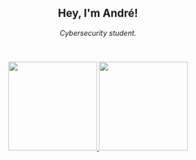 <div align="center">
    <h2>Hey, I'm André!</h2>
    <p><em>Cybersecurity student.</em></p>
</div>

<br>
<br>

<div align="center">
    <a href="https://github.com/andrencor">
        <img height="175em" src="https://github-readme-stats.vercel.app/api?username=andrencor&theme=dark&show_icons=true&include_all_commits=true&count_private=true"/>
        <img height="175em" src="https://github-readme-stats.vercel.app/api/top-langs/?username=andrencor&theme=dark&layout=compact&langs_count=7"/>
    </a>
</div>
